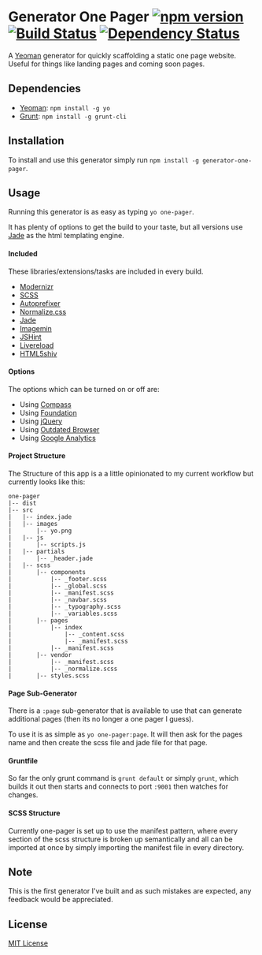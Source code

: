 # Generator One Pager [![npm version](https://badge.fury.io/js/generator-one-pager.svg)](http://badge.fury.io/js/generator-one-pager) [![Build Status](https://secure.travis-ci.org/blaketarter/generator-one-pager.png?branch=master)](https://travis-ci.org/blaketarter/generator-one-pager) [![Dependency Status](https://david-dm.org/blaketarter/generator-one-pager.svg?style=flat)](https://david-dm.org/blaketarter/generator-one-pager)

A [Yeoman](http://yeoman.io) generator for quickly scaffolding a static one page website. Useful for things like landing pages and coming soon pages.


## Dependencies
* [Yeoman](http://yeoman.io): `npm install -g yo`
* [Grunt](http://gruntjs.com/): `npm install -g grunt-cli`

## Installation
To install and use this generator simply run `npm install -g generator-one-pager`.

## Usage
Running this generator is as easy as typing `yo one-pager`.

It has plenty of options to get the build to your taste, but all versions use [Jade](http://jade-lang.com/) as the html templating engine.

#### Included

These libraries/extensions/tasks are included in every build.

* [Modernizr](http://modernizr.com/)
* [SCSS](http://sass-lang.com/)
* [Autoprefixer](https://github.com/postcss/autoprefixer)
* [Normalize.css](https://necolas.github.io/normalize.css/)
* [Jade](http://jade-lang.com/)
* [Imagemin](https://github.com/imagemin/imagemin)
* [JSHint](http://jshint.com/)
* [Livereload](http://livereload.com/)
* [HTML5shiv](https://github.com/aFarkas/html5shiv)

#### Options

The options which can be turned on or off are:

* Using [Compass](http://compass-style.org/)
* Using [Foundation](http://foundation.zurb.com/)
* Using [jQuery](https://jquery.com/)
* Using [Outdated Browser](http://outdatedbrowser.com/)
* Using [Google Analytics](http://www.google.com/analytics/)

#### Project Structure

The Structure of this app is a a little opinionated to my current workflow but currently looks like this:

```
one-pager
|-- dist
|-- src
|   |-- index.jade
|   |-- images
|       |-- yo.png
|   |-- js
|       |-- scripts.js
|   |-- partials
|       |-- _header.jade
|   |-- scss
|       |-- components
|           |-- _footer.scss
|           |-- _global.scss
|           |-- _manifest.scss
|           |-- _navbar.scss
|           |-- _typography.scss
|           |-- _variables.scss
|       |-- pages
|           |-- index
|               |-- _content.scss
|               |-- _manifest.scss
|           |-- _manifest.scss
|       |-- vendor
|           |-- _manifest.scss
|           |-- _normalize.scss
|       |-- styles.scss
```

#### Page Sub-Generator
There is a `:page` sub-generator that is available to use that can generate additional pages (then its no longer a one pager I guess).

To use it is as simple as `yo one-pager:page`. It will then ask for the pages name and then create the scss file and jade file for that page.

#### Gruntfile
So far the only grunt command is `grunt default` or simply `grunt`, which builds it out then starts and connects to port `:9001` then watches for changes.

#### SCSS Structure
Currently one-pager is set up to use the manifest pattern, where every section of the scss structure is broken up semantically and all can be imported at once by simply importing the manifest file in every directory.

## Note
This is the first generator I've built and as such mistakes are expected, any feedback would be appreciated.

## License
[MIT License](http://en.wikipedia.org/wiki/MIT_License)
